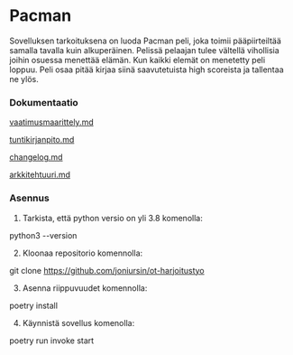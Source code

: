 # Pacman

Sovelluksen tarkoituksena on luoda Pacman peli, joka toimii pääpiirteiltää samalla tavalla kuin alkuperäinen. Pelissä pelaajan tulee vältellä vihollisia joihin osuessa menettää elämän. Kun kaikki elemät on menetetty peli loppuu. Peli osaa pitää kirjaa siinä saavutetuista high scoreista ja tallentaa ne ylös.

### Dokumentaatio

[vaatimusmaarittely.md](https://github.com/joniursin/ot-harjoitustyo/blob/main/pacman/dokumentaatio/vaatimusmaarittely.md)

[tuntikirjanpito.md](https://github.com/joniursin/ot-harjoitustyo/blob/main/pacman/dokumentaatio/tuntikirjanpito.md)

[changelog.md](https://github.com/joniursin/ot-harjoitustyo/blob/main/pacman/dokumentaatio/changelog.md)

[arkkitehtuuri.md](https://github.com/joniursin/ot-harjoitustyo/blob/main/pacman/dokumentaatio/arkkitehtuuri.md)

### Asennus

1. Tarkista, että python versio on yli 3.8 komenolla:

python3 --version

2. Kloonaa repositorio komennolla:

git clone https://github.com/joniursin/ot-harjoitustyo

3. Asenna riippuvuudet komennolla:

poetry install

4. Käynnistä sovellus komenolla:

poetry run invoke start
